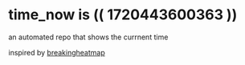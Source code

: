 # time_now is (( 1720443600363 ))

an automated repo that shows the currnent time

inspired by [breakingheatmap](https://github.com/breakingheatmap/breakingheatmap)